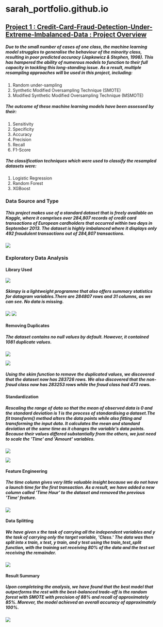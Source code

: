 # sarah_portfolio.github.io

## [Project 1 : Credit-Card-Fraud-Detection-Under-Extreme-Imbalanced-Data : Project Overview](https://github.com/sarahsobri/Credit-Card-Fraud-Detection-Under-Extreme-Imbalanced-Data)

##### Due to the small number of cases of one class, the machine learning model struggles to generalise the behaviour of the minority class, resulting in poor predicted accuracy (Japkowicz & Stephen, 1998). This has hampered the ability of numerous models to function to their full capacity in tackling this long-standing issue. As a result, multiple resampling approaches will be used in this project, including:

1. Random under-sampling
2. Synthetic Modified Oversampling Technique (SMOTE) 
3. Modified Synthetic Modified Oversampling Technique (MSMOTE) 

##### The outcome of these machine learning models have been assessed by their:
1. Sensitivity 
2. Specificity
3. Accuracy
4. Precision
5. Recall
6. F1-Score

##### The classification techniques which were used to classify the resampled datasets were:
1. Logistic Regression
2. Random Forest
3. XGBoost

### Data Source and Type

##### This project makes use of a standard dataset that is freely available on Kaggle, where it comprises over 284,807 records of credit card transactions of European cardholders that occurred within two days in September 2013. The dataset is highly imbalanced where it displays only 492 fraudulent transactions out of 284,807 transactions.

![](https://github.com/sarahsobri/sarah_portfolio.github.io/blob/main/images/Imbalanced%20dataset.png)

### Exploratory Data Analysis
#### Library Used

![](https://github.com/sarahsobri/sarah_portfolio.github.io/blob/main/images/EDA.png)

##### Skimpy is a lightweight programme that also offers summary statistics for datagram variables.There are 284807 rows and 31 columns, as we can see. No data is missing.   

![](https://github.com/sarahsobri/sarah_portfolio.github.io/blob/main/images/EDA.png)
![](https://github.com/sarahsobri/sarah_portfolio.github.io/blob/main/images/Descriptive%20Analysis.png)

#### Removing Duplicates

##### The dataset contains no null values by default. However, it contained 1081 duplicate values. 

![](https://github.com/sarahsobri/sarah_portfolio.github.io/blob/main/images/Remove%20duplicates.png)

![](https://github.com/sarahsobri/sarah_portfolio.github.io/blob/main/images/Data%20summary%20after%20removing%20duplicates.png)

##### Using the skim function to remove the duplicated values, we discovered that the dataset now has 283726 rows. We also discovered that the non-fraud class now has 283253 rows while the fraud class had 473 rows.

#### Standardization 

##### Rescaling the range of data so that the mean of observed data is 0 and the standard deviation is 1 is the process of standardising a dataset.The fit transform() method alters the data points while also fitting and transforming the input data. It calculates the mean and standard deviation at the same time as it changes the variable's data points. Because their values differed substantially from the others, we just need to scale the 'Time' and 'Amount' variables.

![](https://github.com/sarahsobri/sarah_portfolio.github.io/blob/main/images/Standardisation.png)

![](https://github.com/sarahsobri/sarah_portfolio.github.io/blob/main/images/Standardisation%202.png)

#### Feature Engineering

##### The time column gives very little valuable insight because we do not have a launch time for the first transaction. As a result, we have added a new column called 'Time Hour' to the dataset and removed the previous 'Time' feature.

![](https://github.com/sarahsobri/sarah_portfolio.github.io/blob/main/images/Feature%20Engineering.png)

#### Data Splitting

##### We have given x the task of carrying all the independent variables and y the task of carrying only the target variable, 'Class.' The data was then split into x train, x test, y train, and y test using the train_test_split function, with the training set receiving 80% of the data and the test set receiving the remainder.

![](https://github.com/sarahsobri/sarah_portfolio.github.io/blob/main/images/Data%20Splitting.png)

#### Result Summary

##### Upon completeing the analysis, we have found that the best model that outperforms the rest with the best-balanced trade-off is the random forest with SMOTE with precision of 88% and recall of approximately 85%. Morever, the model achieved an overall accuracy of approximately 100%. 

![](https://github.com/sarahsobri/sarah_portfolio.github.io/blob/main/images/Final%20Result.png)






